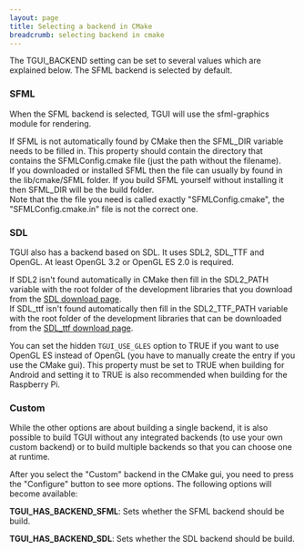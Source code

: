 ```yaml
---
layout: page
title: Selecting a backend in CMake
breadcrumb: selecting backend in cmake
---
```

The TGUI\_BACKEND setting can be set to several values which are explained below. The SFML backend is selected by default.

### SFML

When the SFML backend is selected, TGUI will use the sfml-graphics module for rendering.

If SFML is not automatically found by CMake then the SFML\_DIR variable needs to be filled in. This property should contain the directory that contains the SFMLConfig.cmake file (just the path without the filename).  
If you downloaded or installed SFML then the file can usually by found in the lib/cmake/SFML folder. If you build SFML yourself without installing it then SFML\_DIR will be the build folder.  
Note that the the file you need is called exactly "SFMLConfig.cmake", the "SFMLConfig.cmake.in" file is not the correct one.

### SDL

TGUI also has a backend based on SDL. It uses SDL2, SDL\_TTF and OpenGL. At least OpenGL 3.2 or OpenGL ES 2.0 is required.

If SDL2 isn't found automatically in CMake then fill in the SDL2\_PATH variable with the root folder of the development libraries that you download from the [SDL download page](https://libsdl.org/download-2.0.php).  
If SDL\_ttf isn't found automatically then fill in the SDL2\_TTF\_PATH variable with the root folder of the development libraries that can be downloaded from the [SDL\_ttf download page](https://www.libsdl.org/projects/SDL_ttf/).  

You can set the hidden `TGUI_USE_GLES` option to TRUE if you want to use OpenGL ES instead of OpenGL (you have to manually create the entry if you use the CMake gui). This property must be set to TRUE when building for Android and setting it to TRUE is also recommended when building for the Raspberry Pi.

### Custom

While the other options are about building a single backend, it is also possible to build TGUI without any integrated backends (to use your own custom backend) or to build multiple backends so that you can choose one at runtime.

After you select the "Custom" backend in the CMake gui, you need to press the "Configure" button to see more options.
The following options will become available:

**TGUI\_HAS\_BACKEND\_SFML**: Sets whether the SFML backend should be build.

**TGUI\_HAS\_BACKEND\_SDL**: Sets whether the SDL backend should be build.

